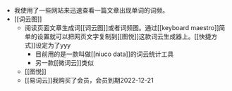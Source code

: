 - 我使用了一些网站来迅速查看一篇文章出现单词的词频。
- [[词云图]]
    - 阅读页面文章生成词[[词云图]]或者词频图。通过[[keyboard maestro]]简单的设置就可以把网页文字复制到[[图悦]]这款词云生成器上。[[快捷方式]]设定为了yyy
        - 目前用的是一款叫做[[niuco data]]的词云统计工具
        - 另一款[[微词云]]类似
    - [[图悦]]
    - [[易词云]]我购买了会员，会员到期2022-12-21
